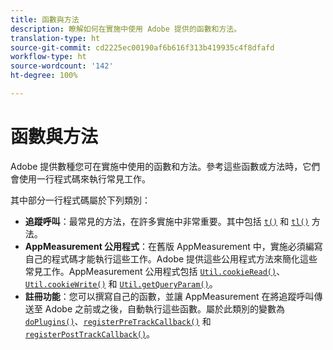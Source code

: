 ```yaml
---
title: 函數與方法
description: 瞭解如何在實施中使用 Adobe 提供的函數和方法。
translation-type: ht
source-git-commit: cd2225ec00190af6b616f313b419935c4f8dfafd
workflow-type: ht
source-wordcount: '142'
ht-degree: 100%

---
```



# 函數與方法

Adobe 提供數種您可在實施中使用的函數和方法。參考這些函數或方法時，它們會使用一行程式碼來執行常見工作。

其中部分一行程式碼屬於下列類別：

* **追蹤呼叫**：最常見的方法，在許多實施中非常重要。其中包括 [`t()`](t-method.md) 和 [`tl()`](tl-method.md) 方法。
* **AppMeasurement 公用程式**：在舊版 AppMeasurement 中，實施必須編寫自己的程式碼才能執行這些工作。Adobe 提供這些公用程式方法來簡化這些常見工作。AppMeasurement 公用程式包括 [`Util.cookieRead()`](util-cookieread.md)、[`Util.cookieWrite()`](util-cookiewrite.md) 和 [`Util.getQueryParam()`](util-getqueryparam.md)。
* **註冊功能**：您可以撰寫自己的函數，並讓 AppMeasurement 在將追蹤呼叫傳送至 Adobe 之前或之後，自動執行這些函數。屬於此類別的變數為 [`doPlugins()`](doplugins.md)、[`registerPreTrackCallback()`](registerpretrackcallback.md) 和 [`registerPostTrackCallback()`](registerposttrackcallback.md)。
